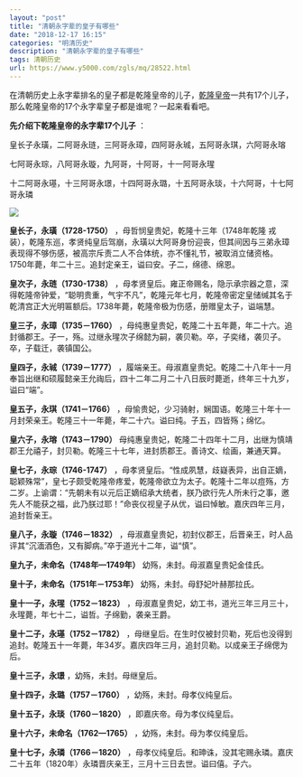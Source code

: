 ```yaml
---
layout: "post"
title: "清朝永字辈的皇子有哪些"
date: "2018-12-17 16:15"
categories: "明清历史"
description: "清朝永字辈的皇子有哪些"
tags: 清朝历史
url: https://www.y5000.com/zgls/mq/28522.html
---
```






在清朝历史上永字辈排名的皇子都是乾隆皇帝的儿子，[乾隆皇帝](https://www.y5000.com/tags/qianlonghuangdi/)一共有17个儿子，那么乾隆皇帝的17个永字辈皇子都是谁呢？一起来看看吧。

**先介绍下乾隆皇帝的永字辈17个儿子** ：

皇长子永璜，二阿哥永琏，三阿哥永璋，四阿哥永珹，五阿哥永琪，六阿哥永瑢

七阿哥永琮，八阿哥永璇，九阿哥，十阿哥，十一阿哥永瑆

十二阿哥永璂，十三阿哥永璟，十四阿哥永璐，十五阿哥永琰，十六阿哥，十七阿哥永璘

![](https://img.y5000.com/uploads/allimg/180208/8-1P20Q00943608.jpg)

**皇长子，永璜（1728-1750）** ，母哲悯皇贵妃，乾隆十三年（1748年乾隆
戎装），乾隆东巡，孝贤纯皇后驾崩，永璜以大阿哥身份迎丧，但其间因与三弟永璋表现得不够伤感，被高宗斥责二人不合体统，亦不懂礼节，被取消立储资格。1750年薨，年二十三。追封定亲王，谥曰安。子二，绵德、绵恩。

**皇次子，永琏（1730-1738）**
，母孝贤皇后。雍正帝赐名，隐示承宗器之意，深得乾隆帝钟爱，“聪明贵重，气宇不凡”，乾隆元年七月，乾隆帝密定皇储缄其名于乾清宫正大光明匾额后。1738年薨，乾隆帝极为伤感，册赠皇太子，谥端慧。

**皇三子，永璋（1735－1760）**
，母纯惠皇贵妃，乾隆二十五年薨，年二十六。追封循郡王。子一，殇。过继永瑆次子绵懿为嗣，袭贝勒。卒，子奕绪，袭贝子。卒，子载迁，袭镇国公。

**皇四子，永珹（1739－1777）**
，履端亲王。母淑嘉皇贵妃。乾隆二十八年十一月奉旨出继和硕履懿亲王允祹后，四十二年二月二十八日辰时薨逝，终年三十九岁，谥曰“端”。

**皇五子，永琪（1741－1766）** ，母愉贵妃，少习骑射，娴国语。乾隆三十年十一月封荣亲王。乾隆三十一年薨，年二十六。谥曰纯。子五，四皆殇；绵忆。

**皇六子，永瑢（1743－1790）**
母纯惠皇贵妃，乾隆二十四年十二月，出继为慎靖郡王允禧子，封贝勒。乾隆三十七年，进封质郡王。善诗文、绘画，兼通天算。

**皇七子，永琮（1746-1747）**
，母孝贤皇后。“性成夙慧，歧嶷表异，出自正嫡，聪颖殊常”，皇七子颇受乾隆帝疼爱，乾隆帝欲立为太子。乾隆十二年以痘殇，方二岁。上谕谓：“先朝未有以元后正嫡绍承大统者，朕乃欲行先人所未行之事，邀先人不能获之福，此乃朕过耶！”命丧仪视皇子从优，谥曰悼敏。嘉庆四年三月，追封哲亲王。

**皇八子，永璇（1746－1832）** ，母淑嘉皇贵妃，初封仪郡王，后晋亲王，时人品评其“沉湎酒色，又有脚病。”卒于道光十二年，谥“慎”。

**皇九子，未命名（1748年—1749年）** 幼殇，未封。母淑嘉皇贵妃金佳氏。

**皇十子，未命名（1751年－1753年）** 幼殇，未封。母舒妃叶赫那拉氏。

**皇十一子，永瑆（1752－1823）** ，母淑嘉皇贵妃，幼工书，道光三年三月三十，永瑆薨，年七十二，谥哲。子绵勤，袭亲王爵。

**皇十二子，永璂（1752－1782）**
，母继皇后。在生时仅被封贝勒，死后也没得到追封。乾隆五十一年薨，年34岁。嘉庆四年三月，追封贝勒。以成亲王子绵偲为后。

**皇十三子，永璟** ，幼殇，未封。母继皇后。

**皇十四子，永璐（1757－1760）** ，幼殇，未封。母孝仪纯皇后。

**皇十五子，永琰（1760－1820）** ，即嘉庆帝。母为孝仪纯皇后。

**皇十六子，未命名（1762—1765）** ，幼殇，未封。母为孝仪纯皇后。

**皇十七子，永璘（1766－1820）** ，母孝仪纯皇后。和珅诛，没其宅赐永璘。嘉庆二十五年（1820年）永璘晋庆亲王，三月十三日去世。谥曰僖。子六。
